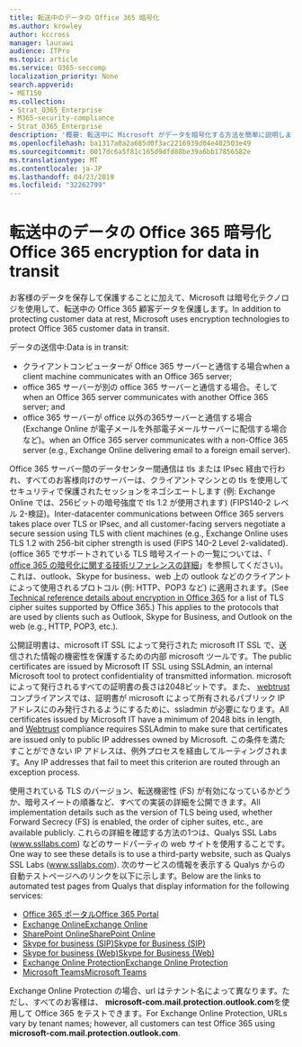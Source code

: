 ```yaml
---
title: 転送中のデータの Office 365 暗号化
ms.author: krowley
author: kccross
manager: laurawi
audience: ITPro
ms.topic: article
ms.service: O365-seccomp
localization_priority: None
search.appverid:
- MET150
ms.collection:
- Strat_O365_Enterprise
- M365-security-compliance
- Strat_O365_Enterprise
description: '概要: 転送中に Microsoft がデータを暗号化する方法を簡単に説明します。'
ms.openlocfilehash: ba1317a0a2a685d0f3ac2216939d04e402503e49
ms.sourcegitcommit: 0017dc6a5f81c165d9dfd88be39a6bb17856582e
ms.translationtype: MT
ms.contentlocale: ja-JP
ms.lasthandoff: 04/23/2019
ms.locfileid: "32262799"
---
```

# <a name="office-365-encryption-for-data-in-transit"></a><span data-ttu-id="b9704-103">転送中のデータの Office 365 暗号化</span><span class="sxs-lookup"><span data-stu-id="b9704-103">Office 365 encryption for data in transit</span></span>

<span data-ttu-id="b9704-104">お客様のデータを保存して保護することに加えて、Microsoft は暗号化テクノロジを使用して、転送中の Office 365 顧客データを保護します。</span><span class="sxs-lookup"><span data-stu-id="b9704-104">In addition to protecting customer data at rest, Microsoft uses encryption technologies to protect Office 365 customer data in transit.</span></span> 

<span data-ttu-id="b9704-105">データの送信中:</span><span class="sxs-lookup"><span data-stu-id="b9704-105">Data is in transit:</span></span>

- <span data-ttu-id="b9704-106">クライアントコンピューターが Office 365 サーバーと通信する場合</span><span class="sxs-lookup"><span data-stu-id="b9704-106">when a client machine communicates with an Office 365 server;</span></span>
- <span data-ttu-id="b9704-107">office 365 サーバーが別の office 365 サーバーと通信する場合。そして</span><span class="sxs-lookup"><span data-stu-id="b9704-107">when an Office 365 server communicates with another Office 365 server; and</span></span>
- <span data-ttu-id="b9704-108">office 365 サーバーが office 以外の365サーバーと通信する場合 (Exchange Online が電子メールを外部電子メールサーバーに配信する場合など)。</span><span class="sxs-lookup"><span data-stu-id="b9704-108">when an Office 365 server communicates with a non-Office 365 server (e.g., Exchange Online delivering email to a foreign email server).</span></span>

<span data-ttu-id="b9704-109">Office 365 サーバー間のデータセンター間通信は tls または IPsec 経由で行われ、すべてのお客様向けのサーバーは、クライアントマシンとの tls を使用してセキュリティで保護されたセッションをネゴシエートします (例: Exchange Online では、256ビットの暗号強度で tls 1.2 が使用されます) (FIPS140-2 レベル 2-検証)。</span><span class="sxs-lookup"><span data-stu-id="b9704-109">Inter-datacenter communications between Office 365 servers takes place over TLS or IPsec, and all customer-facing servers negotiate a secure session using TLS with client machines (e.g., Exchange Online uses TLS 1.2 with 256-bit cipher strength is used (FIPS 140-2 Level 2-validated).</span></span> <span data-ttu-id="b9704-110">(office 365 でサポートされている TLS 暗号スイートの一覧については、「 [office 365 の暗号化に関する技術リファレンスの詳細](https://support.office.com/article/Technical-reference-details-about-encryption-in-Office-365-862CBE93-4268-4EF9-BA79-277545ECF221)」を参照してください)。これは、outlook、Skype for business、web 上の outlook などのクライアントによって使用されるプロトコル (例: HTTP、POP3 など) に適用されます。</span><span class="sxs-lookup"><span data-stu-id="b9704-110">(See [Technical reference details about encryption in Office 365](https://support.office.com/article/Technical-reference-details-about-encryption-in-Office-365-862CBE93-4268-4EF9-BA79-277545ECF221) for a list of TLS cipher suites supported by Office 365.) This applies to the protocols that are used by clients such as Outlook, Skype for Business, and Outlook on the web (e.g., HTTP, POP3, etc.).</span></span>

<span data-ttu-id="b9704-111">公開証明書は、microsoft IT SSL によって発行された microsoft IT SSL で、送信された情報の機密性を保護するための内部 microsoft ツールです。</span><span class="sxs-lookup"><span data-stu-id="b9704-111">The public certificates are issued by Microsoft IT SSL using SSLAdmin, an internal Microsoft tool to protect confidentiality of transmitted information.</span></span> <span data-ttu-id="b9704-112">microsoft によって発行されるすべての証明書の長さは2048ビットです。また、 [webtrust](http://www.webtrust.org/homepage-documents/item70372.pdf)コンプライアンスでは、証明書が microsoft によって所有されるパブリック IP アドレスにのみ発行されるようにするために、ssladmin が必要になります。</span><span class="sxs-lookup"><span data-stu-id="b9704-112">All certificates issued by Microsoft IT have a minimum of 2048 bits in length, and [Webtrust](http://www.webtrust.org/homepage-documents/item70372.pdf) compliance requires SSLAdmin to make sure that certificates are issued only to public IP addresses owned by Microsoft.</span></span> <span data-ttu-id="b9704-113">この条件を満たすことができない IP アドレスは、例外プロセスを経由してルーティングされます。</span><span class="sxs-lookup"><span data-stu-id="b9704-113">Any IP addresses that fail to meet this criterion are routed through an exception process.</span></span>

<span data-ttu-id="b9704-114">使用されている TLS のバージョン、転送機密性 (FS) が有効になっているかどうか、暗号スイートの順番など、すべての実装の詳細を公開できます。</span><span class="sxs-lookup"><span data-stu-id="b9704-114">All implementation details such as the version of TLS being used, whether Forward Secrecy (FS) is enabled, the order of cipher suites, etc., are available publicly.</span></span> <span data-ttu-id="b9704-115">これらの詳細を確認する方法の1つは、Qualys SSL Labs (www.ssllabs.com) などのサードパーティの web サイトを使用することです。</span><span class="sxs-lookup"><span data-stu-id="b9704-115">One way to see these details is to use a third-party website, such as Qualys SSL Labs (www.ssllabs.com).</span></span> <span data-ttu-id="b9704-116">次のサービスの情報を表示する Qualys からの自動テストページへのリンクを以下に示します。</span><span class="sxs-lookup"><span data-stu-id="b9704-116">Below are the links to automated test pages from Qualys that display information for the following services:</span></span>

- [<span data-ttu-id="b9704-117">Office 365 ポータル</span><span class="sxs-lookup"><span data-stu-id="b9704-117">Office 365 Portal</span></span>](https://www.ssllabs.com/ssltest/analyze.html?d=portal.office.com&hideResults=on)
- [<span data-ttu-id="b9704-118">Exchange Online</span><span class="sxs-lookup"><span data-stu-id="b9704-118">Exchange Online</span></span>](https://www.ssllabs.com/ssltest/analyze.html?d=outlook.office365.com&hideResults=on)
- [<span data-ttu-id="b9704-119">SharePoint Online</span><span class="sxs-lookup"><span data-stu-id="b9704-119">SharePoint Online</span></span>](https://www.ssllabs.com/ssltest/analyze.html?d=microsoft-my.sharepoint.com&hideResults=on)
- [<span data-ttu-id="b9704-120">Skype for business (SIP)</span><span class="sxs-lookup"><span data-stu-id="b9704-120">Skype for Business (SIP)</span></span>](https://www.ssllabs.com/ssltest/analyze.html?d=sipdir.online.lync.com)
- [<span data-ttu-id="b9704-121">Skype for business (Web)</span><span class="sxs-lookup"><span data-stu-id="b9704-121">Skype for Business (Web)</span></span>](https://www.ssllabs.com/ssltest/analyze.html?d=webdir.online.lync.com&hideResults=on)
- [<span data-ttu-id="b9704-122">Exchange Online Protection</span><span class="sxs-lookup"><span data-stu-id="b9704-122">Exchange Online Protection</span></span>](https://ssl-tools.net/mailservers/microsoft-com.mail.protection.outlook.com)
- [<span data-ttu-id="b9704-123">Microsoft Teams</span><span class="sxs-lookup"><span data-stu-id="b9704-123">Microsoft Teams</span></span>](https://www.ssllabs.com/ssltest/analyze.html?d=teams.microsoft.com&latest)

<span data-ttu-id="b9704-124">Exchange Online Protection の場合、url はテナント名によって異なります。ただし、すべてのお客様は、 **microsoft-com.mail.protection.outlook.com**を使用して Office 365 をテストできます。</span><span class="sxs-lookup"><span data-stu-id="b9704-124">For Exchange Online Protection, URLs vary by tenant names; however, all customers can test Office 365 using **microsoft-com.mail.protection.outlook.com**.</span></span>
